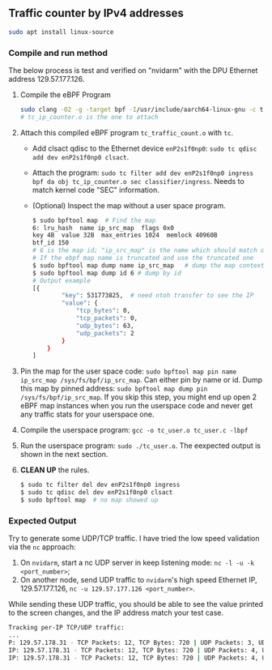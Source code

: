## Traffic counter by IPv4 addresses



```bash
sudo apt install linux-source
```

### Compile and run method
The below process is test and verified on "nvidarm" with the DPU Ethernet address 129.57.177.126.

1. Compile the eBPF Program
    ```bash
    sudo clang -O2 -g -target bpf -I/usr/include/aarch64-linux-gnu -c tc_kernel_ip_counter.c -o tc_ip_counter.o  # "-g" is required
    # tc_ip_counter.o is the one to attach
    ```
2. Attach this compiled eBPF program `tc_traffic_count.o` with `tc`.
   - Add clsact qdisc to the Ethernet device `enP2s1f0np0`: `sudo tc qdisc add dev enP2s1f0np0 clsact`.
   - Attach the program: `sudo tc filter add dev enP2s1f0np0 ingress bpf da obj tc_ip_counter.o sec classifier/ingress`. Needs to match kernel code "SEC" information.
   - (Optional) Inspect the map without a user space program.
  
        ```bash
        $ sudo bpftool map  # Find the map
        6: lru_hash  name ip_src_map  flags 0x0
        key 4B  value 32B  max_entries 1024  memlock 40960B
        btf_id 150
        # 6 is the map id; "ip_src_map" is the name which should match our definition in the C eBPF kernel code
        # If the ebpf map name is truncated and use the truncated one 
        $ sudo bpftool map dump name ip_src_map   # dump the map context
        $ sudo bpftool map dump id 6 # dump by id
        # Output example
        [{
                "key": 531773825,  # need ntoh transfer to see the IP
                "value": {
                    "tcp_bytes": 0,
                    "tcp_packets": 0,
                    "udp_bytes": 63,
                    "udp_packets": 2
                }
            }
        ]
        ```
3. Pin the map for the user space code: `sudo bpftool map pin name ip_src_map /sys/fs/bpf/ip_src_map`. Can either pin by name or id. Dump this map by pinned address: `sudo bpftool map dump pin /sys/fs/bpf/ip_src_map`. If you skip this step, you might end up open 2 eBPF map instances when you run the userspace code and never get any traffic stats for your userspace one.

4. Compile the userspace program: `gcc -o tc_user.o tc_user.c -lbpf`
5. Run the userspace program: `sudo ./tc_user.o`. The eexpected output is shown in the next section.

6. **CLEAN UP** the rules.
    ```bash
    $ sudo tc filter del dev enP2s1f0np0 ingress
    $ sudo tc qdisc del dev enP2s1f0np0 clsact
    $ sudo bpftool map  # no map showed up
    ```

### Expected Output
Try to generate some UDP/TCP traffic. I have tried the low speed validation via the `nc` approach:

1. On `nvidarm`, start a nc UDP server in keep listening mode: `nc -l -u -k <port_number>`;
2. On another node, send UDP traffic to `nvidarm`'s high speed Ethernet IP, 129.57.177.126, `nc -u 129.57.177.126 <port_number>`.

While sending these UDP traffic, you should be able to see the value printed to the screen changes, and the IP address match your test case.

```bash
Tracking per-IP TCP/UDP traffic:
...
P: 129.57.178.31 - TCP Packets: 12, TCP Bytes: 720 | UDP Packets: 3, UDP Bytes: 120
IP: 129.57.178.31 - TCP Packets: 12, TCP Bytes: 720 | UDP Packets: 4, UDP Bytes: 153
IP: 129.57.178.31 - TCP Packets: 12, TCP Bytes: 720 | UDP Packets: 4, UDP Bytes: 153
```
